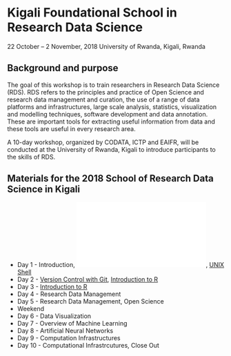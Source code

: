 # Kigali Foundational School in Research Data Science 
22 October – 2 November, 2018
University of Rwanda, Kigali, Rwanda

## Background and purpose 
The goal of this workshop is to train researchers in Research Data Science (RDS). RDS refers to the principles and practice of Open Science and research data management and curation, the use of a range of data platforms and infrastructures, large scale analysis, statistics, visualization and modelling techniques, software development and data annotation. These are important tools for extracting useful information from data and these tools are useful in every research area. 

A 10-day workshop, organized by CODATA, ICTP and EAIFR, will be conducted at the University of Rwanda, Kigali to introduce participants to the skills of RDS. 

## Materials for the 2018 School of Research Data Science in Kigali

   * Day 1 - Introduction, ![Open Science](/slides/OpenScienceMonday.pdf), [UNIX Shell](http://swcarpentry.github.io/shell-novice/)
   * Day 2 - [Version Control with Git](https://swcarpentry.github.io/git-novice/reference), [Introduction to R](https://swcarpentry.github.io/r-novice-gapminder/) 
   * Day 3 - [Introduction to R](https://swcarpentry.github.io/r-novice-gapminder/)
   * Day 4 - Research Data Management
   * Day 5 - Research Data Management, Open Science
   * Weekend
   * Day 6 - Data Visualization
   * Day 7 - Overview of Machine Learning
   * Day 8 - Artificial Neural Networks
   * Day 9 - Computation Infrastructures
   * Day 10 - Computational Infrastrcutures, Close Out
